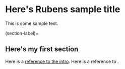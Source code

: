 # Here's Rubens sample title

This is some sample text.

(section-label)=
## Here's my first section

Here is a [reference to the intro](intro.md). Here is a reference to [](section-label).